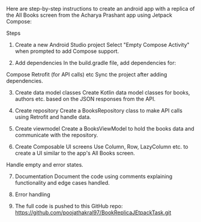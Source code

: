 Here are step-by-step instructions to create an android app with a replica of the All Books screen from the Acharya Prashant app using Jetpack Compose:

Steps
1. Create a new Android Studio project
Select "Empty Compose Activity" when prompted to add Compose support.

2. Add dependencies
In the build.gradle file, add dependencies for:

Compose
Retrofit (for API calls) etc
Sync the project after adding dependencies.

3. Create data model classes
Create Kotlin data model classes for books, authors etc. based on the JSON responses from the API.

4. Create repository
Create a BooksRepository class to make API calls using Retrofit and handle data.

5. Create viewmodel
Create a BooksViewModel to hold the books data and communicate with the repository.

6. Create Composable UI screens
Use Column, Row, LazyColumn etc. to create a UI similar to the app's All Books screen.

Handle empty and error states.


7. Documentation
Document the code using comments explaining functionality and edge cases handled.

8. Error handling
9. The full code is pushed to this GitHub repo: https://github.com/poojathakral97/BookReplicaJEtpackTask.git
